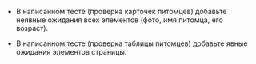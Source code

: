 - В написанном тесте (проверка карточек питомцев) добавьте неявные ожидания 
всех элементов (фото, имя питомца, его возраст).

- В написанном тесте (проверка таблицы питомцев) добавьте явные ожидания элементов страницы.